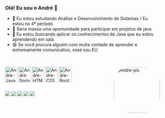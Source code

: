 ### Olá! Eu sou o André 👋

- 🌱 Eu estou estudando Análise e Desenvolvimento de Sistemas / Eu estou no 4º período
- 👯 Seria massa uma oportunidade para participar em projetos de java
- 🤔 Eu estou buscando aplicar os conhecimentos de Java que eu estou aprendendo em sala
- 😄 Se você procura alguém com muita vontade de aprender e extremamente comunicativo, esse sou EU 
 
 ##
 
<div style="display: inline_block"><br>
  <img align="center" alt="Andre-Java" height="50" width="40" src="https://cdn.jsdelivr.net/gh/devicons/devicon/icons/java/java-original.svg">
  <img align="center" alt="Andre-Spring" height="50" width="40" src="https://cdn.jsdelivr.net/gh/devicons/devicon/icons/spring/spring-original.svg">
  <img align="center" alt="Andre-HTML" height="50" width="40" src="https://cdn.jsdelivr.net/gh/devicons/devicon/icons/html5/html5-original.svg">
  <img align="center" alt="Andre-CSS" height="50" width="40" src="https://cdn.jsdelivr.net/gh/devicons/devicon/icons/css3/css3-original.svg">
  <img align="center" alt="Andre-BootStrap" height="50" width="40" src="https://cdn.jsdelivr.net/gh/devicons/devicon/icons/bootstrap/bootstrap-original.svg">
  <img align="right" alt="Andre-pic" height="150" style="border-radius:50px;" src="https://i.ibb.co/YcPN9GC/perfil.jpg">
</div>

 ##
 
<div> 
 <a href="https://wa.me/5581999982607" target="_blank"><img src="https://img.shields.io/badge/WhatsApp-25D366?style=for-the-badge&logo=whatsapp&logoColor=white" target="_blank"></a>
 <a href = "mailto:contatomagrego@gmail.com"><img src="https://img.shields.io/badge/Gmail-D14836?style=for-the-badge&logo=gmail&logoColor=white" target="_blank"></a>
 <a href="https://www.linkedin.com/in/andreluizscosta/" target="_blank"><img src="https://img.shields.io/badge/-LinkedIn-%230077B5?style=for-the-badge&logo=linkedin&logoColor=white" target="_blank"></a> 
 <a href="https://www.instagram.com/andremagrego/" target="_blank"><img src="https://img.shields.io/badge/Instagram-E4405F?style=for-the-badge&logo=instagram&logoColor=white" target="_blank"></a>
 <a href="https://twitter.com/AndreMagrego" target="_blank"><img src="https://img.shields.io/badge/Twitter-1DA1F2?style=for-the-badge&logo=twitter&logoColor=white" target="_blank"></a>
</div>
